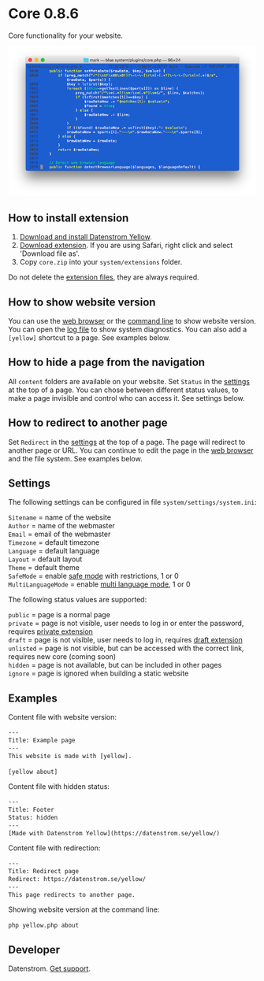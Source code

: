 Core 0.8.6
==========
Core functionality for your website.

<p align="center"><img src="core-screenshot.png?raw=true" alt="Screenshot"></p>

## How to install extension

1. [Download and install Datenstrom Yellow](https://github.com/datenstrom/yellow/).
2. [Download extension](https://github.com/datenstrom/yellow-extensions/raw/master/zip/core.zip). If you are using Safari, right click and select 'Download file as'.
3. Copy `core.zip` into your `system/extensions` folder.

Do not delete the [extension files](extension.ini), they are always required.

## How to show website version

You can use the [web browser](https://github.com/datenstrom/yellow-extensions/tree/master/features/edit) or the [command line](https://github.com/datenstrom/yellow-extensions/tree/master/features/command) to show website version. You can open the [log file](https://extensions.datenstrom.se/help/api#troubleshooting) to show system diagnostics. You can also add a `[yellow]` shortcut to a page. See examples below.

## How to hide a page from the navigation

All `content` folders are available on your website. Set `Status` in the [settings](https://extensions.datenstrom.se/help/markdown-cheat-sheet#settings) at the top of a page. You can chose between different status values, to make a page invisible and control who can access it. See settings below.

## How to redirect to another page

Set `Redirect` in the [settings](https://extensions.datenstrom.se/help/markdown-cheat-sheet#settings) at the top of a page. The page will redirect to another page or URL. You can continue to edit the page in the [web browser](https://github.com/datenstrom/yellow-extensions/tree/master/features/edit) and the file system. See examples below.

## Settings

The following settings can be configured in file `system/settings/system.ini`:

`Sitename` = name of the website  
`Author` = name of the webmaster  
`Email` = email of the webmaster  
`Timezone` = default timezone  
`Language` = default language  
`Layout` = default layout  
`Theme` = default theme  
`SafeMode` = enable [safe mode](https://extensions.datenstrom.se/help/security-configuration#safe-mode) with restrictions, 1 or 0  
`MultiLanguageMode` = enable [multi language mode](https://extensions.datenstrom.se/help/language-configuration#multi-language-mode), 1 or 0  

The following status values are supported:

`public` = page is a normal page  
`private` = page is not visible, user needs to log in or enter the password, requires [private extension](https://github.com/schulle4u/yellow-extensions-schulle4u/tree/master/private)  
`draft` = page is not visible, user needs to log in, requires [draft extension](https://github.com/datenstrom/yellow-extensions/tree/master/features/draft)  
`unlisted` = page is not visible, but can be accessed with the correct link, requires new core (coming soon)  
`hidden` = page is not available, but can be included in other pages  
`ignore` = page is ignored when building a static website  

## Examples

Content file with website version:

    ---
    Title: Example page
    ---
    This website is made with [yellow].
    
    [yellow about]

Content file with hidden status:

    ---
    Title: Footer
    Status: hidden
    ---
    [Made with Datenstrom Yellow](https://datenstrom.se/yellow/)

Content file with redirection:

    ---
    Title: Redirect page
    Redirect: https://datenstrom.se/yellow/
    ---
    This page redirects to another page.

Showing website version at the command line:
 
`php yellow.php about`  

## Developer

Datenstrom. [Get support](https://extensions.datenstrom.se/help/).
